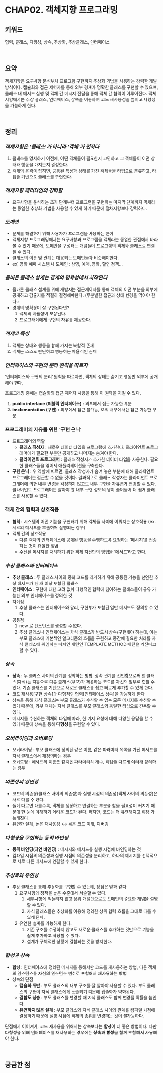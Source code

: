 # CHAP02. 객체지향 프로그래밍

## 키워드

협력, 클래스, 다형성, 상속, 추상화, 추상클래스, 인터페이스

<br>

## 요약

객체지향은 요구사항 분석부처 프로그램 구현까지 추상화 기법을 사용하는 강력한 개발 방식이다. 
캡슐화와 접근 제어자를 통해 외부 경계가 명확한 클래스를 구현할 수 있으며, 클래스 내 메서드 실행 및 객체 간 메시지 전달을 통해 객체 간 협력이 이루어진다. 
객체지향에서는 추상 클래스, 인터페이스, 상속을 이용하여 코드 재사용성을 높이고 다형성을 가능하게 한다.

<br>

## 정리

### *객체지향은 ‘클래스’가 아니라 ‘객체’가 먼저다*

1. 클래스를 명세하기 이전에, 어떤 객체들이 필요한지 고민하고 그 객체들이 어떤 상태와 행동을 가지는지 결정한다.
2. 객체의 윤곽이 잡히면, 공통된 특성과 상태를 가진 객체들을 타입으로 분류하고, 타입을 기반으로 클래스를 구현한다.

### *객체지향 패러다임의 강력함*

- 요구사항을 분석하는 초기 단계부터 프로그램을 구현하는 마지막 단계까지 객체라는 동일한 추상화 기법을 사용할 수 있게 하기 때문에 절차지향보다 강력하다.

### *도메인*

- 문제를 해결하기 위해 사용자가 프로그램을 사용하는 분야
- 객체지향 프로그래밍에서는 요구사항과 프로그램을 객체라는 동일한 관점에서 바라볼 수 있기 때문에, 도메인을 구성하는 개념들이 프로그램의 객체와 클래스로 연결될 수 있다.
- 클래스의 이름 및 관계는 대응되는 도메인들과 비슷해야한다.
- ex) 영화 예매 시스템 내 도메인 : 상영, 예매, 영화, 할인 정책…

### *올바른 클래스 설계는 경계의 명확성에서 시작된다*

- 올바른 클래스 설계를 위해 개발자는 접근제어자를 통해 객체의 어떤 부분을 외부에 공개하고 감출지를 적절히 결정해야한다. (무분별한 접근과 상태 변경을 막아야 한다.)
- 경계의 명확성이 잘 구현된다면?
    1. 객체의 자율성이 보장된다.
    2. 프로그래머에게 구현의 자유를 제공한다.

### *객체의 특성*

1. 객체는 상태와 행동을 함께 가지는 복합적 존재
2. 객체는 스스로 판단하고 행동하는 자율적인 존재

### *인터페이스와 구현의 분리 원칙을 따르자*

‘인터페이스와 구현의 분리’ 원칙을 따르자면, 객체의 상태는 숨기고 행동만 외부에 공개해야 한다.

프로그래밍 중에는 캡슐화와 접근 제어자 사용을 통해 이 원칙을 지킬 수 있다.

1. **public interface (퍼블릭 인터페이스)** :  외부에서 접근 가능한 부분
2. **implementation (구현)** : 외부에서 접근 불가능, 오직 내부에서만 접근 가능한 부분

### **프로그래머의 자유를 위한 ‘구현 은닉’**

- 프로그래머의 역할
    - **클래스 작성자** : 새로운 데이터 타입을 프로그램에 추가한다. 클라이언트 프로그래머에게 필요한 부분만 공개하고 나머지는 숨겨야 한다.
    - **클라이언트 프로그래머** : 클래스 작성자가 추가한 데이터 타입을 사용한다. 필요한 클래스들을 엮어서 애플리케이션을 구축한다.
- **구현 은닉** : 위 역할에 따르면, 클래스 작성자가 숨겨 놓은 부분에 대해 클라이언트 프로그래머는 접근할 수 없을 것이다.
  결과적으로 클래스 작성자는 클라이언트 프로그래머에 의한 내부 변경을 걱정하지 않고도 내부 구현을 자유롭게 변경할 수 있다. 클라이언트 프로그래머는 알아야 할 내부 구현 정보의 양이 줄어들어 더 쉽게 클래스를 사용할 수 있다.

### **객체 간의 협력과 상호작용**

- **협력** : 시스템의 어떤 기능을 구현하기 위해 객체들 사이에 이뤄지는 상호작용 (ex. 서로의 메서드를 호출하며 실행되는 경우)
- 객체 간의 상호작용
    - 다른 객체의 인터페이스에 공개된 행동을 수행하도록 요청하는 ‘메시지’를 전송하는 것이 유일한 방법
    - 수신된 메시지를 처리하기 위한 객체 자신만의 방법을 ‘메서드’라고 한다.

### *추상 클래스와 인터페이스*

- **추상 클래스** : 두 클래스 사이의 중복 코드를 제거하기 위해 공통된 기능을 선언한 추상 메서드가 한 개 이상 포함된 클래스
- **인터페이스** : 구현에 대한 고려 없이 다형적인 협력에 참여하는 클래스들이 공유 가능한 외부 인터페이스를 정의한 것
- 차이점
    1. 추상 클래스는 인터페이스와 달리, 구현부가 포함된 일반 메서드도 정의할 수 있다.
- 공통점
    1. new 로 인스턴스를 생성할 수 없다.
    2. 추상 클래스나 인터페이스는 자식 클래스가 반드시 상속/구현해야 하는데, 이는 부모 클래스에 기본적인 알고리즘의 흐름을 구현하고 중간에 필요한 처리를 자식 클래스에 위임하는 디자인 패턴인 TEMPLATE METHOD 패턴을 가진다고 할 수 있다.

### *상속*

- **상속** : 두 클래스 사이의 관계를 정의하는 방법. 상속 관계를 선언함으로써 한 클래스(자식)는 자동으로 다른 클래스(부모)가 제공하는 코드를 자신의 일부로 합칠 수 있다. 기존 클래스를 기반으로 새로운 클래스를 쉽고 빠르게 추가할 수 있게 한다.
- 코드 재사용[구현 상속]과 다형적인 협력[인터페이스 상속]을 가능하게 한다.
- 상속을 통해 자식 클래스는 부모 클래스가 수신할 수 있는 모든 메시지를 수신할 수 있기 때문에, 외부 객체는 자식 클래스를 부모 클래스와 동일한 타입으로 간주할 수 있다.
- 메시지를 수신하는 객체의 타입에 따라, 한 가지 요청에 대해 다양한 응답을 할 수 있기 때문에 상속을 통해 **다형성**을 구현할 수 있다.

### *오버라이딩과 오버로딩*

- 오버라이딩 : 부모 클래스에 정의된 같은 이름, 같은 파라미터 목록을 가진 메서드를 자식 클래스에서 재정의하는 경우
- 오버로딩 : 메서드의 이름은 같지만 파라미터의 개수, 타입을 다르게 여러개 정의하는 경우

### *의존성의 양면성*

- 코드의 의존성(클래스 사이의 의존성)과 실행 시점의 의존성(객체 사이의 의존성)은 서로 다를 수 있다.
- 둘이 다르면 다를수록, 객체를 생성하고 연결하는 부분을 찾을 필요성이 커지기 때문에 한 눈에 이해하기 어려운 코드가 된다. 하지만, 코드는 더 유연해지고 확장 가능해진다.
- 유연한 설계, 높은 재사용성 ↔ 쉬운 코드 이해, 디버깅

### *다형성을 구현하는 동적 바인딩*

- **동적 바인딩(지연 바인딩)** : 메시지와 메서드를 실행 시점에 바인딩하는 것
- 컴파일 시점의 의존성과 실행 시점의 의존성을 분리하고, 하나의 메시지를 선택적으로 서로 다른 메서드에 연결할 수 있게 한다.

### *추상화와 유연성*

- 추상 클래스를 통해 추상화를 구현할 수 있는데, 장점은 밑과 같다.
    1. 요구사항의 정책을 높은 수준에서 서술할 수 있다.
        1. 세부사항에 억눌리지 않고 상위 개념만으로도 도메인의 중요한 개념을 설명할 수 있다.
        2. 자식 클래스들은 추상화를 이용해 정의한 상위 협력 흐름을 그대로 따를 수 있게 된다.
    2. 유연한 설계를 가능하게 한다.
        1. 기존 구조를 수정하지 않고도 새로운 클래스를 추가하는 것만으로 기능을 쉽게 추가하고 확장할 수 있다.
        2. 설계가 구체적인 상황에 결합되는 것을 방지한다.

### *합성과 상속*

- **합성** : 인터페이스에 정의된 메시지를 통해서만 코드를 재사용하는 방법, 다른 객체의 인스턴스를 자신의 인스턴스 변수로 포함해서 재사용하는 방법
- 상속의 단점
    - **캡슐화 위반** : 부모 클래스의 내부 구조를 잘 알아야 사용할 수 있다. 부모 클래스의 구현이 자식 클래스에게 노출되기 때문에 캡슐화가 약화된다.
    - **결합도 상승** : 부모 클래스를 변경할 때 자식 클래스도 함께 변경될 확률을 높인다.
    - **유연하지 않은 설계** : 부모 클래스와 자식 클래스 사이의 관계를 컴파일 시점에 결정하기 때문에 실행 시점에 객체의 종류를 변경하는 것이 불가능하다.

단점에서 이어져서, 코드 재사용을 위해서는 상속보다는 **합성**이 더 좋은 방법이다.
다만 다형성을 위해 인터페이스를 재사용하는 경우에는 **상속**과 **합성**을 함께 조합해서 사용해야 한다.

<br>

## 궁금한 점